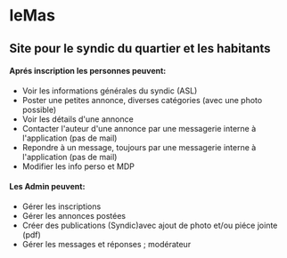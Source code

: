 # leMas
## Site pour le syndic du quartier et les habitants

#### Aprés inscription les personnes peuvent:
- Voir les informations générales du syndic (ASL)
- Poster une petites annonce, diverses catégories (avec une photo possible)
- Voir les détails d'une annonce
- Contacter l'auteur d'une annonce par une messagerie interne à l'application (pas de mail)
- Repondre à un message, toujours par une messagerie interne à l'application (pas de mail)
- Modifier les info perso et MDP

#### Les Admin peuvent:
- Gérer les inscriptions
- Gérer les annonces postées
- Créer des publications (Syndic)avec ajout de photo et/ou piéce jointe (pdf)
- Gérer les messages et réponses ; modérateur
